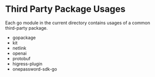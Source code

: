# Third Party Package Usages

Each go module in the current directory contains usages of a common third-party package.

- gopackage
- kit
- netlink
- openai
- protobuf
- higress-plugin
- onepassword-sdk-go
